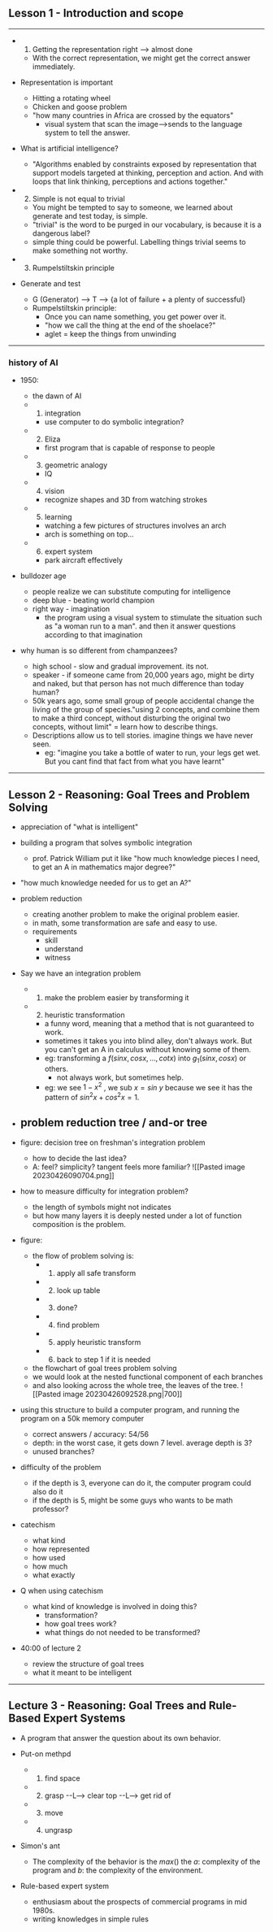## Lesson 1 - Introduction and scope

---
- 1. Getting the representation right --> almost done
	- With the correct representation, we might get the correct answer immediately.

- Representation is important
	- Hitting a rotating wheel 
	- Chicken and goose problem
	- "how many countries in Africa are crossed by the equators"
		- visual system that scan the image-->sends to the language system to tell the answer.

- What is artificial intelligence?
	- "Algorithms enabled by constraints exposed by representation that support models targeted at thinking, perception and action. And with loops that link thinking, perceptions and actions together."

- 2. Simple is not equal to trivial
	- You might be tempted to say to someone, we learned about generate and test today, is simple. 
	- "trivial" is the word to be purged in our vocabulary, is because it is a dangerous label?
	- simple thing could be powerful. Labelling things trivial seems to make something not worthy.

- 3. Rumpelstiltskin principle
- Generate and test
	- G (Generator) --> T --> {a lot of failure + a plenty of successful}
	- Rumpelstiltskin principle:
		- Once you can name something, you get power over it. 
		- "how we call the thing at the end of the shoelace?"
		- aglet = keep the things from unwinding

---
### history of AI
- 1950:
	- the dawn of AI
	- 1. integration
		- use computer to do symbolic integration?
	- 2. Eliza
		- first program that is capable of response to people
	- 3. geometric analogy
		- IQ 
	- 4. vision
		- recognize shapes and 3D from watching strokes
	- 5. learning
		- watching a few pictures of structures involves an arch
		- arch is something on top... 
	- 6. expert system
		- park aircraft effectively

- bulldozer age
	- people realize we can substitute computing for intelligence
	- deep blue - beating world champion
	- right way - imagination
		- the program using a visual system to stimulate the situation such as "a woman run to a man". and then it answer questions according to that imagination

- why human is so different from champanzees?
	- high school - slow and gradual improvement. its not.
	- speaker - if someone came from 20,000 years ago, might be dirty and naked, but that person has not much difference than today human?
	- 50k years ago, some small group of people accidental change the living of the group of species."using 2 concepts, and combine them to make a third concept, without disturbing the original two concepts, without limit" = learn how to describe things.
	- Descriptions allow us to tell stories. imagine things we have never seen.
		- eg: "imagine you take a bottle of water to run, your legs get wet. But you cant find that fact from what you have learnt"

----
## Lesson 2 - Reasoning: Goal Trees and Problem Solving

- appreciation of "what is intelligent"

- building a program that solves symbolic integration
	- prof. Patrick William put it like "how much knowledge pieces I need, to get an A in mathematics major degree?"

- "how much knowledge needed for us to get an A?"

- problem reduction
	- creating another problem to make the original problem easier.
	- in math, some transformation are safe and easy to use.
	- requirements
		- skill
		- understand 
		- witness

- Say we have an integration problem
	- 1. make the problem easier by transforming it
	- 2. heuristic transformation
		- a funny word, meaning that a method that is not guaranteed to work.
		- sometimes it takes you into blind alley, don't always work. But you can't get an A in calculus without knowing some of them.
		- eg: transforming a $f(sinx, cosx, \dots , cotx)$ into $g_1(sinx, cosx)$ or others. 
			- not always work, but sometimes help.
		- eg: we see $1 - x^2$ , we sub $x = sin\ y$ because we see it has the pattern of $sin^2x + cos^2x = 1$.

- problem reduction tree / and-or tree
	- 

- figure: decision tree on freshman's integration problem
	- how to decide the last idea?
	- A: feel? simplicity? tangent feels more familiar?
![[Pasted image 20230426090704.png]]

- how to measure difficulty for integration problem?
	- the length of symbols might not indicates
	- but how many layers it is deeply nested under a lot of function composition is the problem. 

- figure: 
	- the flow of problem solving is:
		- 1. apply all safe transform
		- 2. look up table
		- 3. done?
		- 4. find problem
		- 5. apply heuristic transform
		- 6. back to step 1 if it is needed
	- the flowchart of goal trees problem solving 
	- we would look at the nested functional component of each branches
	- and also looking across the whole tree, the leaves of the tree.
![[Pasted image 20230426092528.png|700]]

- using this structure to build a computer program, and running the program on a 50k memory computer
	- correct answers / accuracy: 54/56
	- depth: in the worst case, it gets down 7 level. average depth is 3?
	- unused branches?

- difficulty of the problem
	- if the depth is 3, everyone can do it, the computer program could also do it
	- if the depth is 5, might be some guys who wants to be math professor?

- catechism
	- what kind
	- how represented
	- how used
	- how much
	- what exactly
- Q when using catechism
	- what kind of knowledge is involved in doing this?
		- transformation?
		- how goal trees work?
		- what things do not needed to be transformed?
- 40:00 of lecture 2
	- review the structure of goal trees
	- what it meant to be intelligent


---
## Lecture 3 - Reasoning: Goal Trees and Rule-Based Expert Systems

- A program that answer the question about its own behavior.

- Put-on methpd
	- 1. find space
	- 2. grasp --L--> clear top --L--> get rid of
	- 3. move
	- 4. ungrasp
- Simon's ant
	- The complexity of the behavior is the $max()$  the $a$: complexity of the program and $b$: the complexity of the environment. 

- Rule-based expert system
	- enthusiasm about the prospects of commercial programs in mid 1980s.
	- writing knowledges in simple rules
